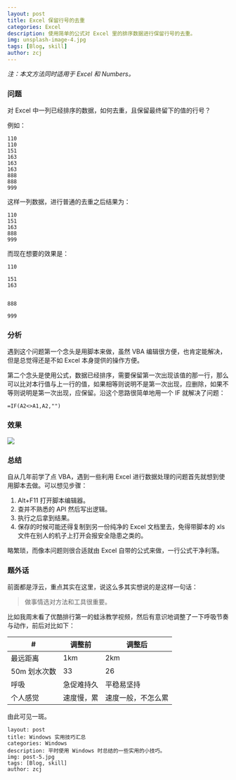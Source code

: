 ```yaml
---
layout: post
title: Excel 保留行号的去重
categories: Excel
description: 使用简单的公式对 Excel 里的排序数据进行保留行号的去重。
img: unsplash-image-4.jpg 
tags: [Blog, skill]
author: zcj
---
```


*注：本文方法同时适用于 Excel 和 Numbers。*

### 问题

对 Excel 中一列已经排序的数据，如何去重，且保留最终留下的值的行号？

例如：

```
110
110
151
163
163
163
888
888
999
```

这样一列数据，进行普通的去重之后结果为：

```
110
151
163
888
999
```

而现在想要的效果是：

```
110

151
163


888

999
```

### 分析

遇到这个问题第一个念头是用脚本来做，虽然 VBA 编辑很方便，也肯定能解决，但是总觉得还是不如 Excel 本身提供的操作方便。

第二个念头是使用公式，数据已经排序，需要保留第一次出现该值的那一行，那么可以比对本行值与上一行的值，如果相等则说明不是第一次出现，应删除，如果不等则说明是第一次出现，应保留。沿这个思路很简单地用一个 IF 就解决了问题：

```
=IF(A2<>A1,A2,"")
```

### 效果

![](/images/posts/excel/remove-duplicate.png)

### 总结

自从几年前学了点 VBA，遇到一些利用 Excel 进行数据处理的问题首先就想到使用脚本去做。可以想见步骤：

1. Alt+F11 打开脚本编辑器。
2. 查并不熟悉的 API 然后写出逻辑。
3. 执行之后拿到结果。
4. 保存的时候可能还得复制到另一份纯净的 Excel 文档里去，免得带脚本的 xls 文件在别人的机子上打开会报安全隐患之类的。

略繁琐，而像本问题则很合适就由 Excel 自带的公式来做，一行公式干净利落。

### 题外话

前面都是浮云，重点其实在这里，说这么多其实想说的是这样一句话：

> 做事情选对方法和工具很重要。

比如我周末看了优酷排行第一的蛙泳教学视频，然后有意识地调整了一下呼吸节奏与动作，前后对比如下：

| #            | 调整前     | 调整后             |
|--------------|------------|--------------------|
| 最远距离     | 1km        | 2km                |
| 50m 划水次数 | 33         | 26                 |
| 呼吸         | 急促难持久 | 平稳易坚持         |
| 个人感觉     | 速度慢，累 | 速度一般，不怎么累 |

由此可见一斑。

```
layout: post
title: Windows 实用技巧汇总
categories: Windows
description: 平时使用 Windows 时总结的一些实用的小技巧。
img: post-5.jpg 
tags: [Blog, skill]
author: zcj
```